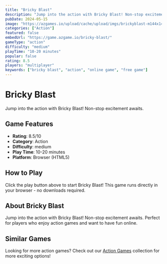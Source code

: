 ```yaml
---
title: "Bricky Blast"
description: "Jump into the action with Bricky Blast! Non-stop excitement awaits."
pubDate: 2024-05-15
image: "https://azgames.io/upload/cache/upload/imgs/brickyblast-m144x144.webp"
categories: ["Action"]
featured: false
embedUrl: "https://game.azgame.io/bricky-blast/"
gameType: "action"
difficulty: "medium"
playTime: "10-20 minutes"
popular: false
rating: 8.5
players: "multiplayer"
keywords: ["bricky blast", "action", "online game", "free game"]
---
```


# Bricky Blast

Jump into the action with Bricky Blast! Non-stop excitement awaits.

## Game Features

- **Rating**: 8.5/10
- **Category**: Action
- **Difficulty**: medium
- **Play Time**: 10-20 minutes
- **Platform**: Browser (HTML5)

## How to Play

Click the play button above to start Bricky Blast! This game runs directly in your browser - no downloads required.

## About Bricky Blast

Jump into the action with Bricky Blast! Non-stop excitement awaits. Perfect for players who enjoy action games and want to have fun online.

## Similar Games

Looking for more action games? Check out our [Action Games](/categories/action) collection for more exciting options!
